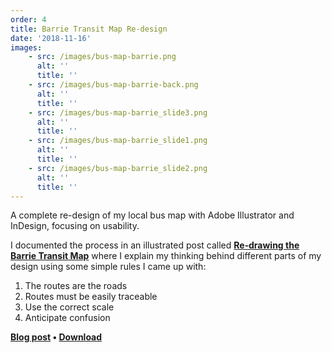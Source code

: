 ```yaml
---
order: 4
title: Barrie Transit Map Re-design
date: '2018-11-16'
images:
    - src: /images/bus-map-barrie.png
      alt: ''
      title: ''
    - src: /images/bus-map-barrie-back.png
      alt: ''
      title: ''
    - src: /images/bus-map-barrie_slide3.png
      alt: ''
      title: ''
    - src: /images/bus-map-barrie_slide1.png
      alt: ''
      title: ''
    - src: /images/bus-map-barrie_slide2.png
      alt: ''
      title: ''
---
```


A complete re-design of my local bus map with Adobe Illustrator and InDesign, focusing on usability.

I documented the process in an illustrated post called **[Re&#8209;drawing the Barrie Transit Map](/blog/barrie-transit-map.html)** where I explain my thinking behind different parts of my design using some simple rules I came up with:

1. The routes are the roads
2. Routes must be easily traceable
3. Use the correct scale
4. Anticipate confusion

**[Blog post](/blog/barrie-transit-map.html) • [Download](/blog/barrie-transit-map.html#download)**

